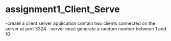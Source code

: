 # assignment1_Client_Serve
 -create a client server application contain two clients connected on the server at port 3324. -server must generate a random number between 1 and 10 
